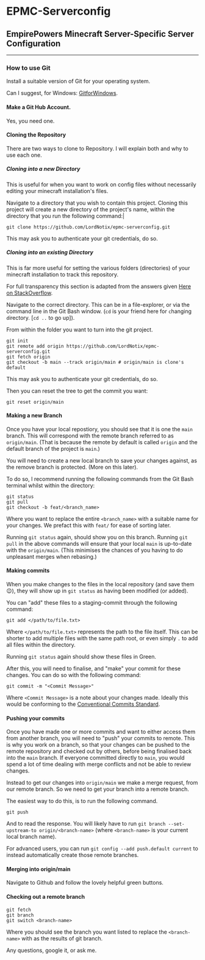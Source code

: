 # EPMC-Serverconfig
## EmpirePowers Minecraft Server-Specific  Server Configuration


---

### How to use Git

Install a suitable version of Git for your operating system.

Can I suggest, for Windows: [GitforWindows](https://gitforwindows.org/).

#### Make a Git Hub Account.

Yes, you need one.

#### Cloning the Repository

There are two ways to clone to Repository. I will explain both and why to use each one.

##### Cloning into a new Directory

This is useful for when you want to work on config files without necessarily editing your minecraft installation's files.

Navigate to a directory that you wish to contain this project. Cloning this project will create a new directory of the project's name, within the directory that you run the following command:|

```
git clone https://github.com/LordNotix/epmc-serverconfig.git
```

This may ask you to authenticate your git credentials, do so.

##### Cloning into an existing Directory

This is far more useful for setting the various folders (directories) of your minecraft installation to track this repository.

For full transparency this section is adapted from the answers given [Here on StackOverflow](https://stackoverflow.com/questions/5377960/git-whats-the-best-practice-to-git-clone-into-an-existing-folder).

Navigate to the correct directory. This can be in a file-explorer, or via the command line in the Git Bash window. (`cd` is your friend here for `c`hanging `d`irectory. \[`cd ..` to go up\]).

From within the folder you want to turn into the git project.
```
git init
git remote add origin https://github.com/LordNotix/epmc-serverconfig.git
git fetch origin
git checkout -b main --track origin/main # origin/main is clone's default
```

This may ask you to authenticate your git credentials, do so.

Then you can reset the tree to get the commit you want:

```
git reset origin/main
```

#### Making a new Branch

Once you have your local repostiory, you should see that it is one the `main` branch. This will correspond with the remote branch referred to as `origin/main`. (That is because the remote by default is called `origin` and the default branch of the project is `main`.)

You will need to create a new local branch to save your changes against, as the remove branch is protected. (More on this later).

To do so, I recommend running the following commands from the Git Bash terminal whilst within the directory:

```
git status
git pull
git checkout -b feat/<branch_name>
```

Where you want to replace the entire `<branch_name>` with a suitable name for your changes. We prefact this with `feat/` for ease of sorting later.

Running `git status` again, should show you on this branch.
Running `git pull` in the above commands will ensure that your local `main` is up-to-date with the `origin/main`. (This minimises the chances of you having to do unpleasant merges when rebasing.)

#### Making commits

When you make changes to the files in the local repository (and save them 😉), they will show up in `git status` as having been modified (or added).

You can "add" these files to a staging-commit through the following command:

```
git add </path/to/file.txt>
```

Where `</path/to/file.txt>` represents the path to the file itself. This can be shorter to add multiple files with the same path root, or even simply `.` to add all files within the directory.

Running `git status` again should show these files in Green.

After this, you will need to finalise, and "make" your commit for these changes. You can do so with the following command:

```
git commit -m "<Commit Message>"
```

Where `<Commit Message>` is a note about your changes made. Ideally this would be conforming to the [Conventional Commits Standard](https://www.conventionalcommits.org/en/v1.0.0-beta.2/).

#### Pushing your commits

Once you have made one or more commits and want to either access them from another branch, you will need to "push" your commits to remote. This is why you work on a branch, so that your changes can be pushed to the remote repository and checked out by others, before being finalised back into the `main` branch. If everyone committed directly to `main`, you would spend a lot of time dealing with merge conflicts and not be able to review changes.

Instead to get our changes into `origin/main` we make a merge request, from our remote branch. So we need to get your branch into a remote branch.

The easiest way to do this, is to run the following command.

```
git push
```

And to read the response. You will likely have to run `git branch --set-upstream-to origin/<branch-name>` (where `<branch-name>` is your current local branch name).

For advanced users, you can run `git config --add push.default current` to instead automatically create those remote branches.

#### Merging into origin/main

Navigate to Github and follow the lovely helpful green buttons.

#### Checking out a remote branch

```
git fetch
git branch
git switch <branch-name>
```

Where you should see the branch you want listed to replace the `<branch-name>` with as the results of git branch.

Any questions, google it, or ask me.
